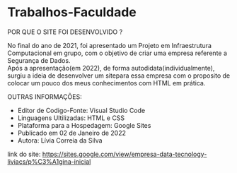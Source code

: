 # Trabalhos-Faculdade


POR QUE O SITE FOI DESENVOLVIDO ?

No final do ano de 2021, foi apresentado um Projeto em Infraestrutura 
Computacional em grupo,  com o objetivo de criar uma empresa referente 
a Segurança de Dados.  
Após a apresentação(em 2022), de forma autodidata(individualmente),
surgiu a ideia de desenvolver um sitepara essa empresa com o 
proposito de  colocar um pouco dos meus  conhecimentos com HTML em 
prática.

   OUTRAS INFORMAÇÕES:
- Editor de Codigo-Fonte: Visual Studio Code
- Linguagens Ultilizadas: HTML e CSS
- Plataforma para a Hospedagem: Google Sites
- Publicado em 02 de Janeiro de 2022
- Autora: Lívia Correia da Silva

link do site: https://sites.google.com/view/empresa-data-tecnology-liviacs/p%C3%A1gina-inicial
